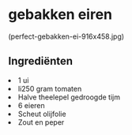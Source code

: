 <h1>gebakken eiren</h1>




(perfect-gebakken-ei-916x458.jpg)

<h2>Ingrediënten</h2>
<li>1 ui</li>
<li>li250 gram tomaten</li>
<li>Halve theelepel gedroogde tijm</li>
<li>6 eieren</li>
<li>Scheut olijfolie</li>
<li>Zout en peper</li>